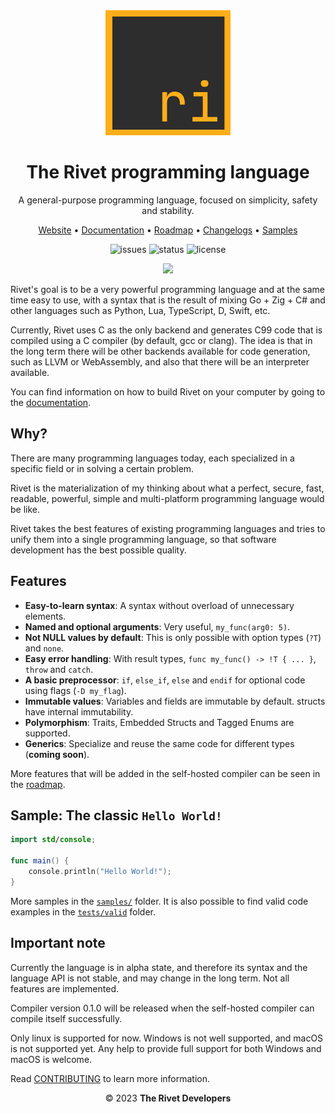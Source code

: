 <div align="center">

<img src="https://github.com/rivet-lang/logo/blob/main/logo.png" alt="Rivet logo" width="200" height="200"/>

# The Rivet programming language

A general-purpose programming language, focused on simplicity, safety and stability.

[Website](https://rivet-lang.github.io)
•
[Documentation](https://rivet-lang.github.io/docs)
•
[Roadmap](ROADMAP.md)
•
[Changelogs](changelogs/)
•
[Samples](samples/)

![issues](https://img.shields.io/github/issues/rivet-lang/rivet?style=flat-square)
![status](https://img.shields.io/badge/status-alpha-blue?style=flat-square)
![license](https://img.shields.io/github/license/rivet-lang/rivet?style=flat-square)

[![](https://dcbadge.vercel.app/api/server/thCA4VsWgs)](https://discord.gg/thCA4VsWgs)

</div>

Rivet's goal is to be a very powerful programming language and at the same time easy
to use, with a syntax that is the result of mixing Go + Zig + C# and other languages
such as Python, Lua, TypeScript, D, Swift, etc.

Currently, Rivet uses C as the only backend and generates C99 code that is compiled using
a C compiler (by default, gcc or clang). The idea is that in the long term there will be
other backends available for code generation, such as LLVM or WebAssembly, and also that
there will be an interpreter available.

You can find information on how to build Rivet on your computer by going to the
[documentation](https://rivet-lang.github.io/docs).

## Why?

There are many programming languages today, each specialized in a specific field or in
solving a certain problem.

Rivet is the materialization of my thinking about what a  perfect, secure, fast, readable,
powerful, simple and multi-platform programming language  would be like.

Rivet takes the best features of existing programming languages and tries  to unify them
into a single programming language, so that software development has the  best possible
quality.

## Features

* **Easy-to-learn syntax**: A syntax without overload of unnecessary elements.
* **Named and optional arguments**: Very useful, `my_func(arg0: 5)`.
* **Not NULL values by default**: This is only possible with option types (`?T`) and `none`.
* **Easy error handling**: With result types, `func my_func() -> !T { ... }`,
    `throw` and `catch`.
* **A basic preprocessor**: `if`, `else_if`, `else` and `endif` for optional code using
    flags (`-D my_flag`).
* **Immutable values**: Variables and fields are immutable by default.
    structs have internal immutability.
* **Polymorphism**: Traits, Embedded Structs and Tagged Enums are supported.
* **Generics**: Specialize and reuse the same code for different types (**coming soon**).

More features that will be added in the self-hosted compiler can be seen in the [roadmap](ROADMAP.md).

## Sample: The classic `Hello World!`

```swift
import std/console;

func main() {
    console.println("Hello World!");
}
```
More samples in the [`samples/`](samples/) folder.
It is also possible to find valid code examples in the  [`tests/valid`](tests/valid)
folder.

## Important note

Currently the language is in alpha state, and therefore its syntax and the language
API is not stable, and may change in the long term. Not all features are implemented.

Compiler version 0.1.0 will be released when the self-hosted compiler can compile itself
successfully.

Only linux is supported for now. Windows is not well supported, and macOS is not supported
yet. Any help to provide full support for both Windows and macOS is welcome.

Read [CONTRIBUTING](CONTRIBUTING.md) to learn more information.

<div align="center">

© 2023 **The Rivet Developers**

</div>
